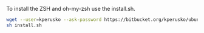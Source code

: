 To install the ZSH and oh-my-zsh use the install.sh. 

```sh
wget --user=kperusko --ask-password https://bitbucket.org/kperusko/ubuntu_settings/raw/master/zsh/install.sh
sh install.sh
```